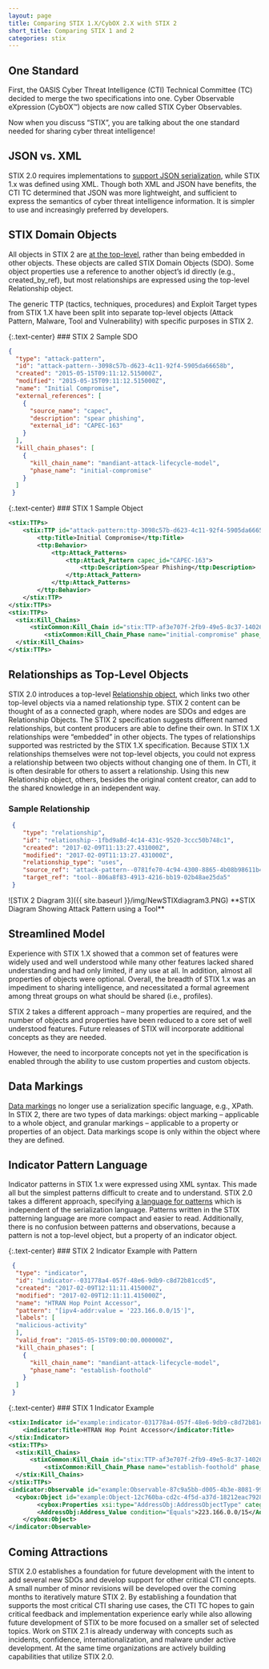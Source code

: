 ```yaml
---
layout: page
title: Comparing STIX 1.X/CybOX 2.X with STIX 2
short_title: Comparing STIX 1 and 2
categories: stix
---
```



## One Standard

First, the OASIS Cyber Threat Intelligence (CTI) Technical Committee (TC) decided to merge the two specifications into one. Cyber Observable eXpression (CybOX™) objects are now called STIX Cyber Observables.

Now when you discuss “STIX”, you are talking about the one standard needed for sharing cyber threat intelligence!

## JSON vs. XML

STIX 2.0 requires implementations to [support JSON serialization](https://docs.google.com/document/d/1dIrh1Lp3KAjEMm8o2VzAmuV0Peu-jt9aAh1IHrjAroM/pub#h.vj2dopx186bb), while STIX 1.x was defined using XML. Though both XML and JSON have benefits, the CTI TC determined that JSON was more lightweight, and sufficient to express the semantics of cyber threat intelligence information. It is simpler to use and increasingly preferred by developers.

## STIX Domain Objects

All objects in STIX 2 are [at the top-level](https://docs.google.com/document/d/1dIrh1Lp3KAjEMm8o2VzAmuV0Peu-jt9aAh1IHrjAroM/pub#h.1j0vun2r7rgb), rather than being embedded in other objects. These objects are called STIX Domain Objects (SDO). Some object properties use a reference to another object’s id directly (e.g., created\_by\_ref), but most relationships are expressed using the top-level Relationship object.

The generic TTP (tactics, techniques, procedures) and Exploit Target types from STIX 1.X have been split into separate top-level objects (Attack Pattern, Malware, Tool and Vulnerability) with specific purposes in STIX 2.

<div class="row">
<div class="col-md-6" markdown="1">
{:.text-center}
### STIX 2 Sample SDO

```json
{
  "type": "attack-pattern",
  "id": "attack-pattern--3098c57b-d623-4c11-92f4-5905da66658b",
  "created": "2015-05-15T09:11:12.515000Z",
  "modified": "2015-05-15T09:11:12.515000Z",
  "name": "Initial Compromise",  
  "external_references": [
    {
      "source_name": "capec",
      "description": "spear phishing",
      "external_id": "CAPEC-163"
    }
  ],
  "kill_chain_phases": [
    {
      "kill_chain_name": "mandiant-attack-lifecycle-model",
      "phase_name": "initial-compromise"
    }
  ]
 }
```
</div>

<div class="col-md-6" markdown="1">
{:.text-center}
### STIX 1 Sample Object

```xml
<stix:TTPs>
    <stix:TTP id="attack-pattern:ttp-3098c57b-d623-4c11-92f4-5905da66658b" xsi:type='ttp:TTPType' version="1.1">
        <ttp:Title>Initial Compromise</ttp:Title>
        <ttp:Behavior>
            <ttp:Attack_Patterns>
                <ttp:Attack_Pattern capec_id="CAPEC-163">
                    <ttp:Description>Spear Phishing</ttp:Description>
                </ttp:Attack_Pattern>
            </ttp:Attack_Patterns>
        </ttp:Behavior>
    </stix:TTP>
</stix:TTPs>
<stix:TTPs>
  <stix:Kill_Chains>
      <stixCommon:Kill_Chain id="stix:TTP-af3e707f-2fb9-49e5-8c37-14026ca0a5ff" name="mandiant-attack-lifecycle-model">
          <stixCommon:Kill_Chain_Phase name="initial-compromise" phase_id="stix:TTP-af1016d6-a744-4ed7-ac91-00fe2272185a"/>
  </stix:Kill_Chains>
</stix:TTPs>
``` 
</div>
</div>

## Relationships as Top-Level Objects

STIX 2.0 introduces a top-level [Relationship object](https://docs.google.com/document/d/1dIrh1Lp3KAjEMm8o2VzAmuV0Peu-jt9aAh1IHrjAroM/pub#h.l326yout8qc1), which links two other top-level objects via a named relationship type. STIX 2 content can be thought of as a connected graph, where nodes are SDOs and edges are Relationship Objects. The STIX 2 specification suggests different named relationships, but content producers are able to define their own. In STIX 1.X relationships were “embedded” in other objects. The types of relationships supported was restricted by the STIX 1.X specification. Because STIX 1.X relationships themselves were not top-level objects, you could not express a relationship between two objects without changing one of them. In CTI, it is often desirable for others to assert a relationship. Using this new Relationship object, others, besides the original content creator, can add to the shared knowledge in an independent way.

### Sample Relationship

```json
 {
    "type": "relationship",
    "id": "relationship--1fbd9a8d-4c14-431c-9520-3ccc50b748c1",
    "created": "2017-02-09T11:13:27.431000Z",
    "modified": "2017-02-09T11:13:27.431000Z",
    "relationship_type": "uses",
    "source_ref": "attack-pattern--0781fe70-4c94-4300-8865-4b08b98611b4",
    "target_ref": "tool--806a8f83-4913-4216-bb19-02b48ae25da5"
 }
```
<div class="center-block text-center about-fig" markdown="span">
![STIX 2 Diagram 3]({{ site.baseurl }}/img/NewSTIXdiagram3.PNG)
**STIX Diagram Showing Attack Pattern using a Tool**
</div>

## Streamlined Model

Experience with STIX 1.X showed that a common set of features were widely used and well understood while many other features lacked shared understanding and had only limited, if any use at all. In addition, almost all properties of objects were optional. Overall, the breadth of STIX 1.x was an impediment to sharing intelligence, and necessitated a formal agreement among threat groups on what should be shared (i.e., profiles).

STIX 2 takes a different approach – many properties are required, and the number of objects and properties have been reduced to a core set of well understood features. Future releases of STIX will incorporate additional concepts as they are needed.

However, the need to incorporate concepts not yet in the specification is enabled through the ability to use custom properties and custom objects.

## Data Markings

[Data markings](https://docs.google.com/document/d/1dIrh1Lp3KAjEMm8o2VzAmuV0Peu-jt9aAh1IHrjAroM/pub#h.j0uqagkk6m9n) no longer use a serialization specific language, e.g., XPath. In STIX 2, there are two types of data markings: object marking – applicable to a whole object, and granular markings – applicable to a property or properties of an object. Data markings scope is only within the object where they are defined.

## Indicator Pattern Language

Indicator patterns in STIX 1.x were expressed using XML syntax. This made all but the simplest patterns difficult to create and to understand. STIX 2.0 takes a different approach, specifying [a language for patterns](https://docs.google.com/document/d/1nK1RXcE2aMvQoG1Kgr3aTBtHZ1IyehzOk7vU0n5FUGY/pub) which is independent of the serialization language. Patterns written in the STIX patterning language are more compact and easier to read. Additionally, there is no confusion between patterns and observations, because a pattern is not a top-level object, but a property of an indicator object.

<div class="row">
<div class="col-md-6" markdown="1">
{:.text-center}
### STIX 2 Indicator Example with Pattern

```json
 {
  "type": "indicator",
  "id": "indicator--031778a4-057f-48e6-9db9-c8d72b81ccd5",
  "created": "2017-02-09T12:11:11.415000Z",
  "modified": "2017-02-09T12:11:11.415000Z",
  "name": "HTRAN Hop Point Accessor",
  "pattern": "[ipv4-addr:value = '223.166.0.0/15']",
  "labels": [
  "malicious-activity"
  ],
  "valid_from": "2015-05-15T09:00:00.000000Z",
  "kill_chain_phases": [
    {
      "kill_chain_name": "mandiant-attack-lifecycle-model",
      "phase_name": "establish-foothold"
    }
  ]
 }
```
</div>

<div class="col-md-6" markdown="1">
{:.text-center}
### STIX 1 Indicator Example

```xml
<stix:Indicator id="example:indicator-031778a4-057f-48e6-9db9-c8d72b81ccd5" timestamp="2017-02-09T12:11:11.415000+00:00" xsi:type='indicator:IndicatorType'>
    <indicator:Title>HTRAN Hop Point Accessor</indicator:Title>
</stix:Indicator>
<stix:TTPs>
  <stix:Kill_Chains>
      <stixCommon:Kill_Chain id="stix:TTP-af3e707f-2fb9-49e5-8c37-14026ca0a5ff" name="mandiant-attack-lifecycle-model">
          <stixCommon:Kill_Chain_Phase name="establish-foothold" phase_id="stix:TTP-af1016d6-a744-4ed7-ac91-00fe2272185a"/>
  </stix:Kill_Chains>
</stix:TTPs>
<indicator:Observable id="example:Observable-87c9a5bb-d005-4b3e-8081-99f720fad62b">
  <cybox:Object id="example:Object-12c760ba-cd2c-4f5d-a37d-18212eac7928">
        <cybox:Properties xsi:type="AddressObj:AddressObjectType" category="ipv4-addr">
        <AddressObj:Address_Value condition="Equals">223.166.0.0/15</AddressObj:Address_Value>
    </cybox:Object>
</indicator:Observable>
```
</div>
</div>

## Coming Attractions

STIX 2.0 establishes a foundation for future development with the intent to add several new SDOs and develop support for other critical CTI concepts. A small number of minor revisions will be developed over the coming months to iteratively mature STIX 2. By establishing a foundation that supports the most critical CTI sharing use cases, the CTI TC hopes to gain critical feedback and implementation experience early while also allowing future development of STIX to be more focused on a smaller set of selected topics. Work on STIX 2.1 is already underway with concepts such as incidents, confidence, internationalization, and malware under active development. At the same time organizations are actively building capabilities that utilize STIX 2.0.
